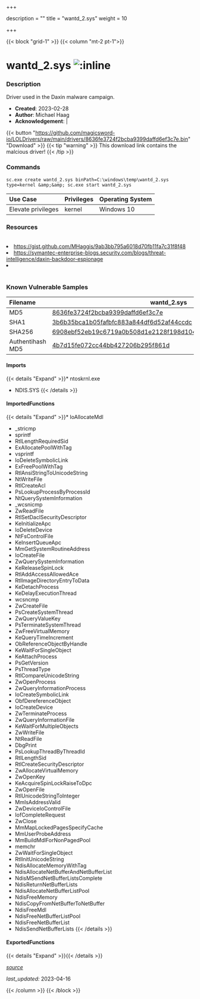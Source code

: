 +++

description = ""
title = "wantd_2.sys"
weight = 10

+++


{{< block "grid-1" >}}
{{< column "mt-2 pt-1">}}


# wantd_2.sys ![:inline](/images/twitter_verified.png) 


### Description

Driver used in the Daxin malware campaign.

- **Created**: 2023-02-28
- **Author**: Michael Haag
- **Acknowledgement**:  | [](https://twitter.com/)

{{< button "https://github.com/magicsword-io/LOLDrivers/raw/main/drivers/8636fe3724f2bcba9399daffd6ef3c7e.bin" "Download" >}}
{{< tip "warning" >}}
This download link contains the malcious driver!
{{< /tip >}}

### Commands

```
sc.exe create wantd_2.sys binPath=C:\windows\temp\wantd_2.sys type=kernel &amp;&amp; sc.exe start wantd_2.sys
```

| Use Case | Privileges | Operating System | 
|:---- | ---- | ---- |
| Elevate privileges | kernel | Windows 10 |

### Resources
<br>
<li><a href="https://gist.github.com/MHaggis/9ab3bb795a6018d70fb11fa7c31f8f48">https://gist.github.com/MHaggis/9ab3bb795a6018d70fb11fa7c31f8f48</a></li>
<li><a href="https://symantec-enterprise-blogs.security.com/blogs/threat-intelligence/daxin-backdoor-espionage">https://symantec-enterprise-blogs.security.com/blogs/threat-intelligence/daxin-backdoor-espionage</a></li>
<li><a href=""></a></li>
<br>

### Known Vulnerable Samples

| Filename | wantd_2.sys |
|:---- | ---- | 
| MD5 | <a href="https://www.virustotal.com/gui/file/8636fe3724f2bcba9399daffd6ef3c7e">8636fe3724f2bcba9399daffd6ef3c7e</a> |
| SHA1 | <a href="https://www.virustotal.com/gui/file/3b6b35bca1b05fafbfc883a844df6d52af44ccdc">3b6b35bca1b05fafbfc883a844df6d52af44ccdc</a> |
| SHA256 | <a href="https://www.virustotal.com/gui/file/6908ebf52eb19c6719a0b508d1e2128f198d10441551cbfb9f4031d382f5229f">6908ebf52eb19c6719a0b508d1e2128f198d10441551cbfb9f4031d382f5229f</a> |
| Authentihash MD5 | <a href="https://www.virustotal.com/gui/search/authentihash%253A4b7d15fe072cc44bb427206b295f861d">4b7d15fe072cc44bb427206b295f861d</a> || Authentihash SHA1 | <a href="https://www.virustotal.com/gui/search/authentihash%253A2edc9b891f72f204bee80618058f921a3f6fb5a1">2edc9b891f72f204bee80618058f921a3f6fb5a1</a> || Authentihash SHA256 | <a href="https://www.virustotal.com/gui/search/authentihash%253A25d16b2b53fc7b52a65616ab7fc04a503946c20fe96556681bfaddd589401f4a">25d16b2b53fc7b52a65616ab7fc04a503946c20fe96556681bfaddd589401f4a</a> || Publisher | Anhua Xinda (Beijing) Technology Co., Ltd. || Signature | S, i, g, n, e, d   || Date | 7:52 AM 4/30/2014 || Company | Microsoft Corporation || Description | WAN Transport Driver || Product | Microsoft Windows Operating System || OriginalFilename | wantd.sys |
#### Imports
{{< details "Expand" >}}* ntoskrnl.exe
* NDIS.SYS
{{< /details >}}
#### ImportedFunctions
{{< details "Expand" >}}* IoAllocateMdl
* _stricmp
* sprintf
* RtlLengthRequiredSid
* ExAllocatePoolWithTag
* vsprintf
* IoDeleteSymbolicLink
* ExFreePoolWithTag
* RtlAnsiStringToUnicodeString
* NtWriteFile
* RtlCreateAcl
* PsLookupProcessByProcessId
* NtQuerySystemInformation
* _wcsnicmp
* ZwReadFile
* RtlSetDaclSecurityDescriptor
* KeInitializeApc
* IoDeleteDevice
* NtFsControlFile
* KeInsertQueueApc
* MmGetSystemRoutineAddress
* IoCreateFile
* ZwQuerySystemInformation
* KeReleaseSpinLock
* RtlAddAccessAllowedAce
* RtlImageDirectoryEntryToData
* KeDetachProcess
* KeDelayExecutionThread
* wcsncmp
* ZwCreateFile
* PsCreateSystemThread
* ZwQueryValueKey
* PsTerminateSystemThread
* ZwFreeVirtualMemory
* KeQueryTimeIncrement
* ObReferenceObjectByHandle
* KeWaitForSingleObject
* KeAttachProcess
* PsGetVersion
* PsThreadType
* RtlCompareUnicodeString
* ZwOpenProcess
* ZwQueryInformationProcess
* IoCreateSymbolicLink
* ObfDereferenceObject
* IoCreateDevice
* ZwTerminateProcess
* ZwQueryInformationFile
* KeWaitForMultipleObjects
* ZwWriteFile
* NtReadFile
* DbgPrint
* PsLookupThreadByThreadId
* RtlLengthSid
* RtlCreateSecurityDescriptor
* ZwAllocateVirtualMemory
* ZwOpenKey
* KeAcquireSpinLockRaiseToDpc
* ZwOpenFile
* RtlUnicodeStringToInteger
* MmIsAddressValid
* ZwDeviceIoControlFile
* IofCompleteRequest
* ZwClose
* MmMapLockedPagesSpecifyCache
* MmUserProbeAddress
* MmBuildMdlForNonPagedPool
* memchr
* ZwWaitForSingleObject
* RtlInitUnicodeString
* NdisAllocateMemoryWithTag
* NdisAllocateNetBufferAndNetBufferList
* NdisMSendNetBufferListsComplete
* NdisReturnNetBufferLists
* NdisAllocateNetBufferListPool
* NdisFreeMemory
* NdisCopyFromNetBufferToNetBuffer
* NdisFreeMdl
* NdisFreeNetBufferListPool
* NdisFreeNetBufferList
* NdisSendNetBufferLists
{{< /details >}}
#### ExportedFunctions
{{< details "Expand" >}}{{< /details >}}



[*source*](https://github.com/magicsword-io/LOLDrivers/tree/main/yaml/wantd_2.yaml)

*last_updated:* 2023-04-16








{{< /column >}}
{{< /block >}}
